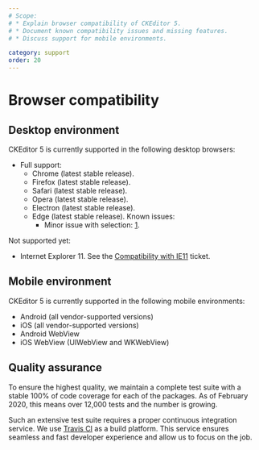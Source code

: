 ```yaml
---
# Scope:
# * Explain browser compatibility of CKEditor 5.
# * Document known compatibility issues and missing features.
# * Discuss support for mobile environments.

category: support
order: 20
---
```


# Browser compatibility

## Desktop environment

CKEditor 5 is currently supported in the following desktop browsers:

* Full support:
	* Chrome (latest stable release).
	* Firefox (latest stable release).
	* Safari (latest stable release).
	* Opera (latest stable release).
	* Electron (latest stable release).
	* Edge (latest stable release). Known issues:
		* Minor issue with selection: [1](https://github.com/ckeditor/ckeditor5-engine/issues/974).

Not supported yet:

* Internet Explorer 11. See the [Compatibility with IE11](https://github.com/ckeditor/ckeditor5/issues/330) ticket.

## Mobile environment

CKEditor 5 is currently supported in the following mobile environments:

* Android (all vendor-supported versions)
* iOS (all vendor-supported versions)
* Android WebView
* iOS WebView (UIWebView and WKWebView)

## Quality assurance

To ensure the highest quality, we maintain a complete test suite with a stable 100% of code coverage for each of the packages. As of February 2020, this means over 12,000 tests and the number is growing.

Such an extensive test suite requires a proper continuous integration service. We use [Travis CI](https://travis-ci.com/) as a build platform. This service ensures seamless and fast developer experience and allow us to focus on the job.
